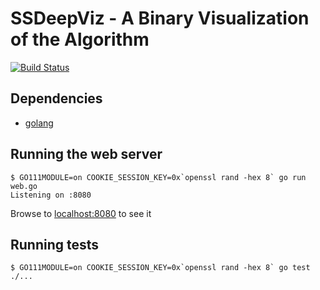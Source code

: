 # SSDeepViz - A Binary Visualization of the Algorithm

[![Build Status](https://travis-ci.org/joekir/ssdeepviz.svg?branch=master)](https://travis-ci.org/joekir/ssdeepviz)

## Dependencies

- [golang](https://golang.org/dl/)

## Running the web server

```
$ GO111MODULE=on COOKIE_SESSION_KEY=0x`openssl rand -hex 8` go run web.go
Listening on :8080
```

Browse to [localhost:8080](http://localhost:8080) to see it 

## Running tests

```
$ GO111MODULE=on COOKIE_SESSION_KEY=0x`openssl rand -hex 8` go test ./...
```
